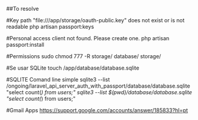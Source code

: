 ##To resolve 

#Key path "file:///app/storage/oauth-public.key" does not exist or is not readable
php artisan passport:keys

#Personal access client not found. Please create one.
php artisan passport:install

#Permissions
sudo chmod 777 -R storage/ database/ storage/

#Se usar SQLite
touch /app/database/database.sqlite

#SQLITE Comand line simple
sqlite3 --list /ongoing/laravel_api_server_auth_with_passport/database/database.sqlite "select count(*) from users;"
sqlite3 --list $(pwd)/database/database.sqlite "select count(*) from users;"

#Gmail Apps
https://support.google.com/accounts/answer/185833?hl=pt
